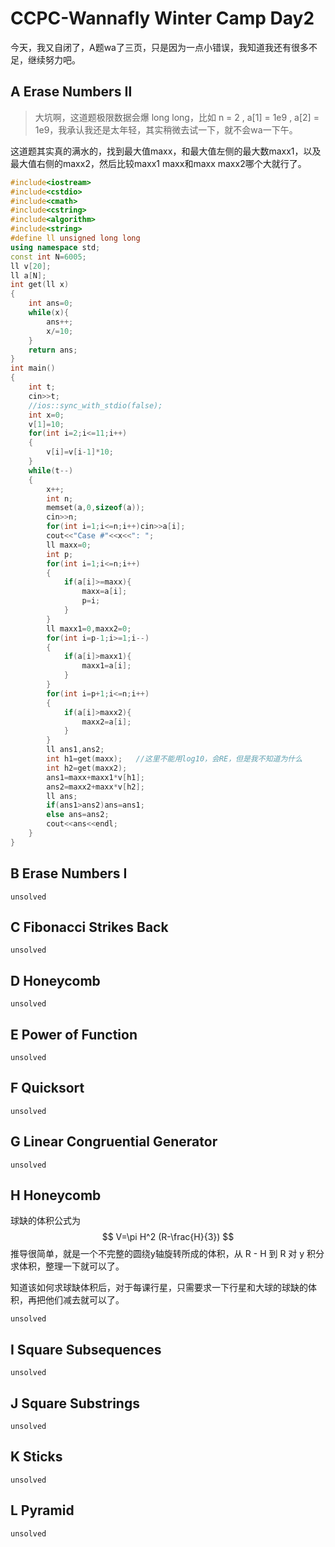 # CCPC-Wannafly Winter Camp Day2

今天，我又自闭了，A题wa了三页，只是因为一点小错误，我知道我还有很多不足，继续努力吧。

## A Erase Numbers Ⅱ

>大坑啊，这道题极限数据会爆 long long，比如 n = 2 , a[1] = 1e9 , a[2] = 1e9，我承认我还是太年轻，其实稍微去试一下，就不会wa一下午。

这道题其实真的满水的，找到最大值maxx，和最大值左侧的最大数maxx1，以及最大值右侧的maxx2，然后比较maxx1 maxx和maxx maxx2哪个大就行了。
```c++
#include<iostream>
#include<cstdio>
#include<cmath>
#include<cstring>
#include<algorithm>
#include<string>
#define ll unsigned long long
using namespace std;
const int N=6005;
ll v[20];
ll a[N];
int get(ll x)
{
	int ans=0;
	while(x){
		ans++;
		x/=10;
	}
	return ans;
}
int main()
{
	int t;
	cin>>t;
	//ios::sync_with_stdio(false);
	int x=0;
	v[1]=10;
	for(int i=2;i<=11;i++)
	{
		v[i]=v[i-1]*10;
	}
	while(t--)
	{
		x++;
		int n;
		memset(a,0,sizeof(a));
		cin>>n;
		for(int i=1;i<=n;i++)cin>>a[i];
		cout<<"Case #"<<x<<": ";
		ll maxx=0;
		int p;
		for(int i=1;i<=n;i++)
		{
			if(a[i]>=maxx){
				maxx=a[i];
				p=i;
			}
		}
		ll maxx1=0,maxx2=0;
		for(int i=p-1;i>=1;i--)
		{
			if(a[i]>maxx1){
				maxx1=a[i];
			}
		}
		for(int i=p+1;i<=n;i++)
		{
			if(a[i]>maxx2){
				maxx2=a[i];
			}
		}
		ll ans1,ans2;
		int h1=get(maxx);	//这里不能用log10，会RE，但是我不知道为什么
		int h2=get(maxx2);
		ans1=maxx+maxx1*v[h1];
		ans2=maxx2+maxx*v[h2];
		ll ans;
		if(ans1>ans2)ans=ans1;
		else ans=ans2;
		cout<<ans<<endl;
	}
}
```
## B Erase Numbers I

	unsolved

## C Fibonacci Strikes Back

	unsolved

## D Honeycomb

	unsolved

## E Power of Function

	unsolved

## F Quicksort

	unsolved

## G Linear Congruential Generator

	unsolved

## H Honeycomb

球缺的体积公式为
$$ V=\pi H^2 (R-\frac{H}{3}) $$
推导很简单，就是一个不完整的圆绕y轴旋转所成的体积，从 R - H 到 R 对 y 积分求体积，整理一下就可以了。

知道该如何求球缺体积后，对于每课行星，只需要求一下行星和大球的球缺的体积，再把他们减去就可以了。

	unsolved

## I Square Subsequences

	unsolved

## J Square Substrings

	unsolved

## K Sticks

	unsolved
	
## L Pyramid

	unsolved
	
	
	


